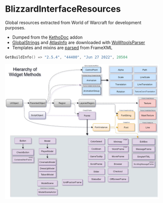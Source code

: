 # BlizzardInterfaceResources
Global resources extracted from World of Warcraft for development purposes.
* Dumped from the [KethoDoc](https://github.com/Ketho/KethoDoc) addon
* [GlobalStrings](https://wow.tools/dbc/?dbc=globalstrings) and [AtlasInfo](https://wow.tools/dbc/?dbc=uitextureatlasmember) are downloaded with [WoWtoolsParser](https://github.com/Ketho/WoWtoolsParser)
* Templates and mixins are [parsed](https://github.com/Ketho/WowpediaApiDoc/blob/master/Projects/DumbXmlParser/DumbXmlParser.lua) from FrameXML
```lua
GetBuildInfo() => "2.5.4", "44400", "Jun 27 2022", 20504
```
![](https://raw.githubusercontent.com/Ketho/BlizzardInterfaceResources/tbc/Resources/WidgetHierarchy.png)
